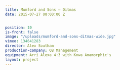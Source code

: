 ```yaml
---
title: Mumford and Sons — Ditmas
date: 2015-07-27 00:00:00 Z


position: 10
is-front: false
image: "/uploads/mumford-and-sons-ditmas-wide.jpg"
vimeo: 134641283
director: Alex Southam
production-company: OB Management
equipment: Arri Alexa 4:3 with Kowa Anamorphic's
layout: project
---
```


